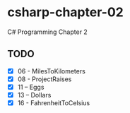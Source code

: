 # csharp-chapter-02
C# Programming Chapter 2

## TODO
- [X] 06 - MilesToKilometers
- [X] 08 - ProjectRaises
- [X] 11 – Eggs
- [X] 13 – Dollars
- [X] 16 - FahrenheitToCelsius
